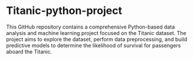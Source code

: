 # Titanic-python-project
This GitHub repository contains a comprehensive Python-based data analysis and machine learning project focused on the Titanic dataset. The project aims to explore the dataset, perform data preprocessing, and build predictive models to determine the likelihood of survival for passengers aboard the Titanic.

